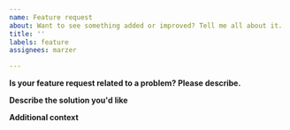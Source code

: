 ```yaml
---
name: Feature request
about: Want to see something added or improved? Tell me all about it.
title: ''
labels: feature
assignees: marzer

---
```


<!--
    Replace the HTML comments below with the requested information.
    DO NOT delete this template and roll your own!

    Thanks for contributing!
-->



**Is your feature request related to a problem? Please describe.**
<!--
    "I'd like a way to Fooify all Bars in one go. Currently I have to iterate through them and
    do it individually myself, which is cumbersome."
-->



**Describe the solution you'd like**
<!--
    A helper function like fooify_all_bars() would be great.
-->




**Additional context**
<!--
    Add any other context or screenshots about the feature request here.
-->
